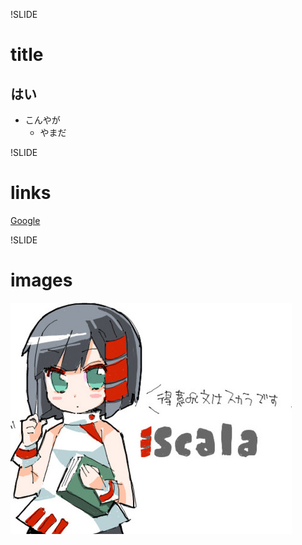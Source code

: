 !SLIDE
# title
## はい

- こんやが
	- やまだ

!SLIDE
# links

[Google](http://www.google.com)

!SLIDE
# images

![](images/scala-chan.jpg)

